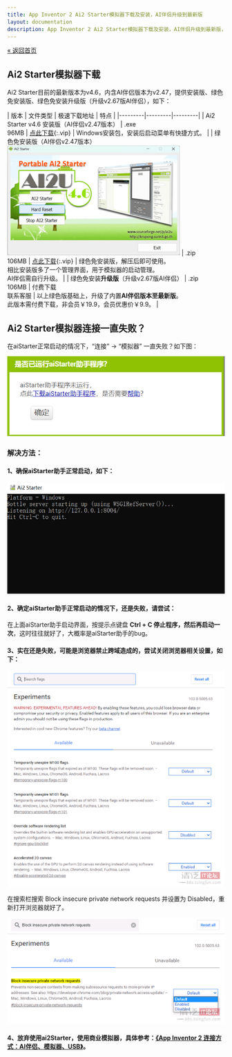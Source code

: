 ```yaml
---
title: App Inventor 2 Ai2 Starter模拟器下载及安装，AI伴侣升级到最新版
layout: documentation
description: App Inventor 2 Ai2 Starter模拟器下载及安装，AI伴侣升级到最新版，ai2Starter下载地址及安装，ai2Starter免安装版下载，AI伴侣升级最新版，常见连接问题解答。
---
```


[&laquo; 返回首页](index.html)

## Ai2 Starter模拟器下载
<!--https://ai2-starter.software.informer.com/download/-->

Ai2 Starter目前的最新版本为v4.6，内含AI伴侣版本为v2.47，提供安装版、绿色免安装版、绿色免安装升级版（升级v2.67版AI伴侣），如下：

|   版本    | 文件类型 | 极速下载地址	  | 特点  |
|---------|---------|---------|
|  Ai2 Starter v4.6 安装版（AI伴侣v2.47版本）	| .exe<br/>96MB  |   [点此下载](https://nchc.dl.sourceforge.net/project/ai2u/ai2u%204.6/Installer/AI2%20Starter%204.6.exe){:.vip}	 | Windows安装包，安装后启动菜单有快捷方式。 |
|    绿色免安装版（AI伴侣v2.47版本）<br/> ![AI2Starter](images/AI2Starter.png)   | .zip<br/>106MB |    [点此下载](https://sourceforge.net/projects/ai2u/files/ai2u%204.6/Portable/AI2Starter46.zip/download){:.vip}      |   绿色免安装版，解压后即可使用。<br/>相比安装版多了一个管理界面，用于模拟器的启动管理。<br/>AI伴侣需自行升级。      |
|    绿色免安装**升级版**（升级v2.67版AI伴侣）  | .zip<br/>106MB  |  付费下载<br/>联系客服 | 以上绿色版基础上，升级了内置**AI伴侣版本至最新版**。<br/>此版本需付费下载，非会员￥19.9，会员优惠价￥9.9。 |

## Ai2 Starter模拟器连接一直失败？

在aiStarter正常启动的情况下，“连接” -> “模拟器” 一直失败？如下图：

![AI2Starter启动失败](images/AI2Starter启动失败.png)

### 解决方法：

#### 1、确保aiStarter助手正常启动，如下：

![AI2Starter启动界面](images/AI2Starter启动界面.png)

#### 2、确定aiStarter助手正常启动的情况下，还是失败，请尝试：

在上面aiStarter助手启动界面，按提示点键盘 **Ctrl + C 停止程序，然后再启动一次**，这时往往就好了，大概率是aiStarter助手的bug。

#### 3、实在还是失败，可能是浏览器禁止跨域造成的，尝试关闭浏览器相关设置，如下：

![AI2Starter设置1](images/AI2Starter设置1.png)

在搜索栏搜索  Block insecure private network requests   并设置为 Disabled，重新打开浏览器就好了。

![AI2Starter设置2](images/AI2Starter设置2.png)

#### 4、放弃使用ai2Starter，使用商业模拟器，具体参考：[《App Inventor 2 连接方式：AI伴侣、模拟器、USB》](connect.html)。
